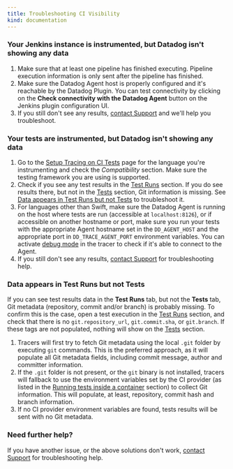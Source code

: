 ```yaml
---
title: Troubleshooting CI Visibility
kind: documentation
---
```


### Your Jenkins instance is instrumented, but Datadog isn't showing any data

1. Make sure that at least one pipeline has finished executing. Pipeline execution information is only sent after the pipeline has finished.
2. Make sure the Datadog Agent host is properly configured and it's reachable by the Datadog Plugin. You can test connectivity by clicking on the **Check connectivity with the Datadog Agent** button on the Jenkins plugin configuration UI.
3. If you still don't see any results, [contact Support][3] and we'll help you troubleshoot.

### Your tests are instrumented, but Datadog isn't showing any data

1. Go to the [Setup Tracing on CI Tests][9] page for the language you're instrumenting and check the _Compatibility_ section. Make sure the testing framework you are using is supported.
2. Check if you see any test results in the [Test Runs][4] section. If you do see results there, but not in the [Tests][5] section, Git information is missing. See [Data appears in Test Runs but not Tests](#data-appears-in-test-runs-but-not-tests) to troubleshoot it.
3. For languages other than Swift, make sure the Datadog Agent is running on the host where tests are run (accessible at `localhost:8126`), or if accessible on another hostname or port, make sure you run your tests with the appropriate Agent hostname set in the `DD_AGENT_HOST` and the appropriate port in `DD_TRACE_AGENT_PORT` environment variables. You can activate [debug mode][8] in the tracer to check if it's able to connect to the Agent.
4. If you still don't see any results, [contact Support][3] for troubleshooting help.

### Data appears in Test Runs but not Tests

If you can see test results data in the **Test Runs** tab, but not the **Tests** tab, Git metadata (repository, commit and/or branch) is probably missing. To confirm this is the case, open a test execution in the [Test Runs][4] section, and check that there is no `git.repository_url`, `git.commit.sha`, or `git.branch`. If these tags are not populated, nothing will show on the [Tests][5] section.

1. Tracers will first try to fetch Git metadata using the local `.git` folder by executing `git` commands. This is the preferred approach, as it will populate all Git metadata fields, including commit message, author and committer information.
2. If the `.git` folder is not present, or the `git` binary is not installed, tracers will fallback to use the environment variables set by the CI provider (as listed in the [Running tests inside a container][6] section) to collect Git information. This will populate, at least, repository, commit hash and branch information.
3. If no CI provider environment variables are found, tests results will be sent with no Git metadata.

### Need further help?

If you have another issue, or the above solutions don't work, [contact Support][3] for troubleshooting help.


[1]: https://app.datadoghq.com/ci/pipeline-executions
[2]: https://app.datadoghq.com/ci/pipelines
[3]: /help/
[4]: https://app.datadoghq.com/ci/test-runs
[5]: https://app.datadoghq.com/ci/test-services
[6]: /continuous_integration/setup_tests/containers/
[8]: /tracing/troubleshooting/tracer_debug_logs
[9]: /continuous_integration/setup_tests/
